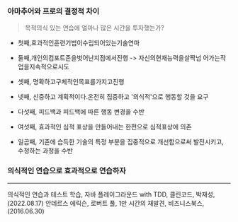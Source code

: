 
### 아마추어와 프로의 결정적 차이
> 목적의식 있는 연습에 얼마나 많은 시간을 투자했는가?

* 첫째,효과적인훈련기법이수립되어있는기술연마 

* 둘째,개인의컴포트존을벗어난지점에서진행
-> 자신의현재능력을살짝넘 어가는작업을지속적으로시도 

* 셋째, 명확하고구체적인목표를가지고진행

* 넷째, 신중하고 계획적이다.온전히 집중하고 '의식적'으로 행동할 것을 요구 

* 다섯째, 피드백과 피드백에 따른 행동 변경을 수반

* 여섯째, 효과적인 심적 표상을 만들어내는 한편으로 심적표상에 의존 

* 일곱째, 기존에 습득한 기술의 특정 부분을 집중적으로 개선함으로써 발전시키고, 수정하는 과정을 수반

### 의식적인 연습으로 효과적으로 연습하자
---
의식적인 연습과 테스트 학습, 자바 플레이그라운드 with TDD, 클린코드, 박재성, (2022.08.17)
안데르스 에릭슨, 로버트 풀, 1만 시간의 재발견, 비즈니스북스, (2016.06.30)
<!--stackedit_data:
eyJoaXN0b3J5IjpbMTM4MTYyMTMwNF19
-->